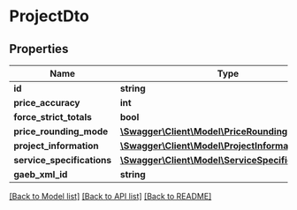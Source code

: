 # ProjectDto

## Properties
Name | Type | Description | Notes
------------ | ------------- | ------------- | -------------
**id** | **string** |  | 
**price_accuracy** | **int** |  | 
**force_strict_totals** | **bool** |  | 
**price_rounding_mode** | [**\Swagger\Client\Model\PriceRoundingModeDto**](PriceRoundingModeDto.md) |  | 
**project_information** | [**\Swagger\Client\Model\ProjectInformationDto**](ProjectInformationDto.md) |  | [optional] 
**service_specifications** | [**\Swagger\Client\Model\ServiceSpecificationDto[]**](ServiceSpecificationDto.md) |  | [optional] 
**gaeb_xml_id** | **string** |  | [optional] 

[[Back to Model list]](../README.md#documentation-for-models) [[Back to API list]](../README.md#documentation-for-api-endpoints) [[Back to README]](../README.md)


